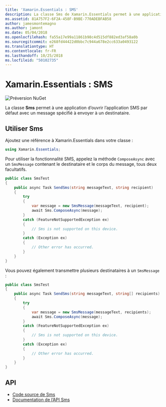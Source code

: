 ```yaml
---
title: 'Xamarin.Essentials : SMS'
description: La classe Sms de Xamarin.Essentials permet à une application d’ouvrir l’application SMS par défaut avec un message spécifié à envoyer à un destinataire.
ms.assetid: 81A757F2-6F2A-458F-B9BE-770ADEBFAB58
author: jamesmontemagno
ms.author: jamont
ms.date: 05/04/2018
ms.openlocfilehash: fa55a17e99a11861b98c4d515df882ed3af58a0b
ms.sourcegitcommit: e268fd44422d0bbc7c944a678e2cc633a0493122
ms.translationtype: HT
ms.contentlocale: fr-FR
ms.lasthandoff: 10/25/2018
ms.locfileid: "50102735"
---
```

# <a name="xamarinessentials-sms"></a>Xamarin.Essentials : SMS

![Préversion NuGet](~/media/shared/pre-release.png)

La classe **Sms** permet à une application d’ouvrir l’application SMS par défaut avec un message spécifié à envoyer à un destinataire.

## <a name="using-sms"></a>Utiliser Sms

Ajoutez une référence à Xamarin.Essentials dans votre classe :

```csharp
using Xamarin.Essentials;
```

Pour utiliser la fonctionnalité SMS, appelez la méthode `ComposeAsync` avec un `SmsMessage` contenant le destinataire et le corps du message, tous deux facultatifs.

```csharp
public class SmsTest
{
    public async Task SendSms(string messageText, string recipient)
    {
        try
        {
            var message = new SmsMessage(messageText, recipient);
            await Sms.ComposeAsync(message);
        }
        catch (FeatureNotSupportedException ex)
        {
            // Sms is not supported on this device.
        }
        catch (Exception ex)
        {
            // Other error has occurred.
        }
    }
}
```

Vous pouvez également transmettre plusieurs destinataires à un `SmsMessage` :

```csharp
public class SmsTest
{
    public async Task SendSms(string messageText, string[] recipients)
    {
        try
        {
            var message = new SmsMessage(messageText, recipients);
            await Sms.ComposeAsync(message);
        }
        catch (FeatureNotSupportedException ex)
        {
            // Sms is not supported on this device.
        }
        catch (Exception ex)
        {
            // Other error has occurred.
        }
    }
}
```

## <a name="api"></a>API

- [Code source de Sms](https://github.com/xamarin/Essentials/tree/master/Xamarin.Essentials/Sms)
- [Documentation de l’API Sms](xref:Xamarin.Essentials.Sms)
